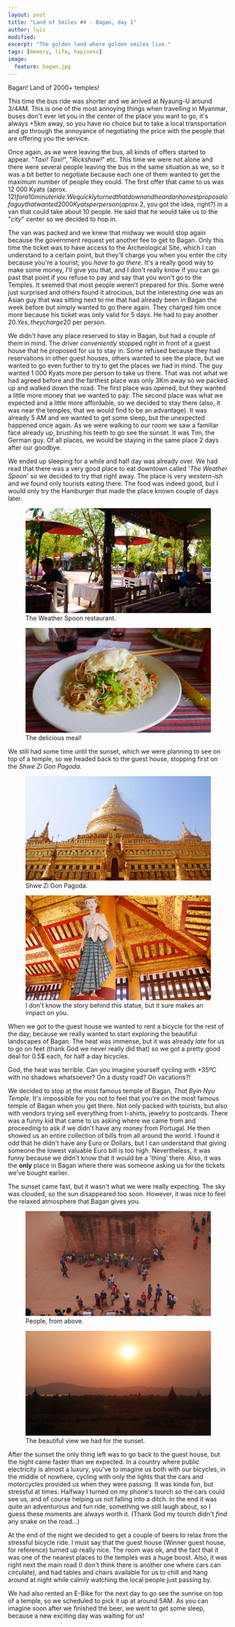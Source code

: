 ```yaml
---
layout: post
title: "Land of Smiles #4 - Bagan, day 1"
author: luis
modified:
excerpt: "The golden land where golden smiles live."
tags: [memory, life, hapiness]
image:
  feature: bagan.jpg
---
```


Bagan! Land of 2000+ temples!

This time the bus ride was shorter and we arrived at Nyaung-U around 3/4AM. This is one of the most annoying things when travelling in Myanmar, buses don't ever let you in the center of the place you want to go, it's always +5km away, so you have no choice but to take a local transportation and go through the annoyance of negotiating the price with the people that are offering you the service.

Once again, as we were leaving the bus, all kinds of offers started to appear. "<i>Taxi! Taxi!</i>", "<i>Rickshaw!</i>" etc. This time we were not alone and there were several people leaving the bus in the same situation as we, so it was a bit better to negotiate because each one of them wanted to get the maximum number of people they could. The first offer that came to us was 12 000 Kyats (aprox. 12$) for a 10 minute ride. We quickly turned that down and heard an honest proposal of a guy that wanted 2 000 Kyats per person (aprox. 2$, you got the idea, right?) in a van that could take about 10 people. He said that he would take us to the "<i>city</i>" center so we decided to hop in.

The van was packed and we knew that midway we would stop again because the government request yet another fee to get to Bagan. Only this time the ticket was to have access to the Archeological Site, which I can understand to a certain point, but they'll charge you when you enter the city because you're a tourist, you <i>have to go there</i>. It's a really good way to make some money, I'll give you that, and I don't really know if you can go past that point if you refuse to pay and say that you won't go to the Temples.
It seemed that most people weren't prepared for this. Some were just surprised and others found it atrocious, but the interesting one was an Asian guy that was sitting next to me that had already been in Bagan the week before but simply wanted to go there again. They charged him once more because his ticket was only valid for 5 days. He had to pay another 20$. Yes, they charge 20$ per person.

We didn't have any place reserved to stay in Bagan, but had a couple of them in mind. The driver <i>conveniently</i> stopped right in front of a guest house that he proposed for us to stay in. Some refused because they had reservations in other guest houses, others wanted to see the place, but we wanted to go even further to try to get the places we had in mind. The guy wanted 1 000 Kyats more per person to take us there. That was not what we had agreed before and the farthest place was only 3Km away so we packed up and walked down the road.
The first place was opened, but they wanted a little more money that we wanted to pay. The second place was what we expected and a little more affordable, so we decided to stay there (also, it was near the temples, that we would find to be an advantage). It was already 5 AM and we wanted to get some sleep, but the unexpected happened once again. As we were walking to our room we saw a familiar face already up, brushing his teeth to go see the sunset. It was Tim, the German guy. Of all places, we would be staying in the same place 2 days after our goodbye.

We ended up sleeping for a while and half day was already over. We had read that there was a very good place to eat downtown called '<i>The Weather Spoon</i>' so we decided to try that right away. The place is very <i>western-ish</i> and we found only tourists eating there. The food was indeed good, but I would only try the Hamburger that made the place known couple of days later.


<figure>
	<a href="../images/myanmar/5Bagan/spoon1.JPG"><img src="../images/myanmar/5Bagan/spoon1.JPG"></a>
	<figcaption>The Weather Spoon restaurant.</figcaption>
</figure>

<figure>
	<a href="../images/myanmar/5Bagan/spoon2.jpg"><img src="../images/myanmar/5Bagan/spoon2.jpg"></a>
	<figcaption>The delicious meal!</figcaption>
</figure>


We still had some time until the sunset, which we were planning to see on top of a temple, so we headed back to the guest house, stopping first on the <i>Shwe Zi Gon Pagoda</i>.


<figure>
	<a href="../images/myanmar/5Bagan/shwe1.jpg"><img src="../images/myanmar/5Bagan/shwe1.jpg"></a>
	<figcaption>Shwe Zi Gon Pagoda.</figcaption>
</figure>


<figure>
	<a href="../images/myanmar/5Bagan/shwe2.jpg"><img src="../images/myanmar/5Bagan/shwe2.jpg"></a>
	<figcaption>I don't know the story behind this statue, but it sure makes an impact on you.</figcaption>
</figure>


When we got to the guest house we wanted to rent a bicycle for the rest of the day, because we really wanted to start exploring the beautiful landscapes of Bagan. The heat was immense, but it was already <i>late</i> for us to go on feet (thank God we never really did that) so we got a pretty good deal for 0.5$ each, for half a day bicycles.

God, the heat was terrible. Can you imagine yourself cycling with +35ºC with no shadows whatsoever? On a dusty road? On vacations?!

We decided to stop at the most famous temple of Bagan, <i>That Byin Nyu Temple</i>. It's impossible for you not to feel that you're on the most famous temple of Bagan when you get there. Not only packed with tourists, but also with vendors trying sell everything from t-shirts, jewelry to postcards. There was a funny kid that came to us asking where we came from and proceeding to ask if we didn't have any money from Portugal. He then showed us an entire collection of bills from all around the world. I found it odd that he didn't have any Euro or Dollars, but I can understand that giving someone the lowest valuable Euro bill is too high. Nevertheless, it was funny because we didn't know that it would be a 'thing' there. Also, it was the <b>only</b> place in Bagan where there was someone asking us for the tickets we've bought earlier.

The sunset came fast, but it wasn't what we were really expecting. The sky was clouded, so the sun disappeared too soon. However, it was nice to feel the relaxed atmosphere that Bagan gives you.


<figure>
	<a href="../images/myanmar/5Bagan/sunset2.jpg"><img src="../images/myanmar/5Bagan/sunset2.jpg"></a>
	<figcaption>People, from above.</figcaption>
</figure>

<figure>
	<a href="../images/myanmar/5Bagan/sunset1.jpg"><img src="../images/myanmar/5Bagan/sunset1.jpg"></a>
	<figcaption>The beautiful view we had for the sunset.</figcaption>
</figure>


After the sunset the only thing left was to go back to the guest house, but the night came faster than we expected. In a country where public electricity is almost a luxury, you've to imagine us both with our bicycles, in the middle of nowhere, cycling with only the lights that the cars and motorcycles provided us when they were passing. It was kinda fun, but stressful at times. Halfway I turned on my phone's tourch so the cars could see us, and of course helping us not falling into a ditch. In the end it was quite an adventurous and fun ride, something we still laugh about, so I guess these moments are always worth it. (Thank God my tourch didn't <i>find</i> any snake on the road...)

At the end of the night we decided to get a couple of beers to relax from the stressful bicycle ride. I must say that the guest house (Winner guest house, for reference) turned up really nice. The room was ok, and the fact that it was one of the nearest places to the temples was a huge boost. Also, it was right next the main road (I don't think there is another one where cars can circulate), and had tables and chairs available for us to chill and hang around at night while calmly watching the local people just passing by.

We had also rented an E-Bike for the next day to go see the sunrise on top of a temple, so we scheduled to pick it up at around 5AM. As you can imagine soon after we finished the beer, we went to get some sleep, because a new exciting day was waiting for us!